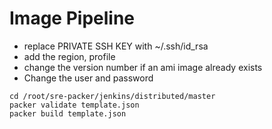 # Image Pipeline
- replace PRIVATE SSH KEY with ~/.ssh/id_rsa
- add the region, profile
- change the version number if an ami image already exists
- Change the user and password

```
cd /root/sre-packer/jenkins/distributed/master
packer validate template.json
packer build template.json
```
